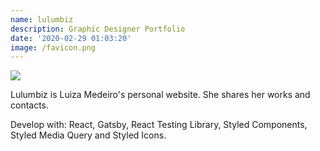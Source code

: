 ```yaml
---
name: lulumbiz
description: Graphic Designer Portfolio
date: '2020-02-29 01:03:20'
image: /favicon.png
---
```

[![](/mbizlogo.png)](https://lulumbiz.netlify.com/)

Lulumbiz is Luiza Medeiro's personal website. She shares her works and contacts.

Develop with: React, Gatsby, React Testing Library, Styled Components, Styled Media Query and Styled Icons.
